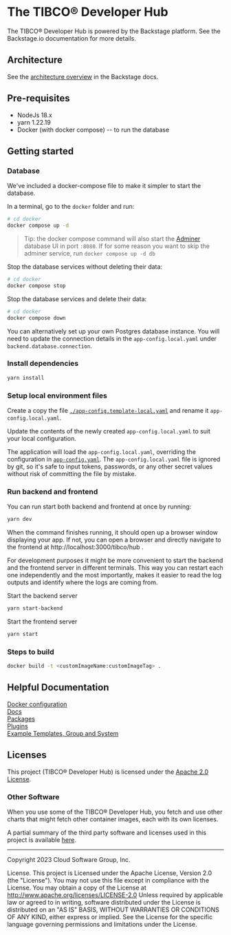 # The TIBCO® Developer Hub

The TIBCO® Developer Hub is powered by the Backstage platform. See the Backstage.io documentation for more details.

## Architecture

See the [architecture overview](https://backstage.io/docs/overview/architecture-overview) in the Backstage docs.

## Pre-requisites

- NodeJs 18.x
- yarn 1.22.19
- Docker (with docker compose) -- to run the database

## Getting started

### Database

We've included a docker-compose file to make it simpler to start the database.

In a terminal, go to the `docker` folder and run:

```sh
# cd docker
docker compose up -d
```

> Tip: the docker compose command will also start the [Adminer](https://www.adminer.org) database UI in port `:8080`.
> If for some reason you want to skip the adminer service, run `docker compose up -d db`

Stop the database services without deleting their data:

```sh
# cd docker
docker compose stop
```

Stop the database services and delete their data:

```sh
# cd docker
docker compose down
```

You can alternatively set up your own Postgres database instance. You will need to update the connection details
in the `app-config.local.yaml` under `backend.database.connection`.

### Install dependencies

```sh
yarn install
```

### Setup local environment files

Create a copy the file [`./app-config.template-local.yaml`](./app-config.template-local.yaml) and rename it `app-config.local.yaml`.

Update the contents of the newly created `app-config.local.yaml` to suit your local configuration.

The application will load the `app-config.local.yaml`, overriding the configuration in [`app-config.yaml`](./app-config.yaml).
The `app-config.local.yaml` file is ignored by git, so it's safe to input tokens, passwords, or any other secret values without
risk of committing the file by mistake.

### Run backend and frontend

You can run start both backend and frontend at once by running:

```sh
yarn dev
```

When the command finishes running, it should open up a browser window displaying your app. If not, you can open a browser and directly navigate to the frontend at http://localhost:3000/tibco/hub .

For development purposes it might be more convenient to start the backend and the frontend server in different terminals.
This way you can restart each one independently and the most importantly, makes it easier to read the log outputs and
identify where the logs are coming from.

Start the backend server

```sh
yarn start-backend
```

Start the frontend server

```sh
yarn start
```

### Steps to build

```sh
docker build -t <customImageName:customImageTag> .
```

## Helpful Documentation

[Docker configuration](./docker/README.md)\
[Docs](./docs/app-config-extensions.md)\
[Packages](./packages/README.md)\
[Plugins](./plugins/README.md)\
[Example Templates, Group and System](https://github.com/TIBCOSoftware/tibco-developer-hub/tree/main/tibco-examples/README.md)

## Licenses

This project (TIBCO® Developer Hub) is licensed under the [Apache 2.0 License](LICENSE.TXT).

### Other Software

When you use some of the TIBCO® Developer Hub, you fetch and use other charts that might fetch other container images, each with its own licenses.

A partial summary of the third party software and licenses used in this project is available [here](./docs/third-party-software-licenses.txt).

---

Copyright 2023 Cloud Software Group, Inc.

License. This project is Licensed under the Apache License, Version 2.0 (the "License").
You may not use this file except in compliance with the License. You may obtain a copy of the License at http://www.apache.org/licenses/LICENSE-2.0
Unless required by applicable law or agreed to in writing, software distributed under the License is distributed on an "AS IS" BASIS, WITHOUT WARRANTIES OR CONDITIONS OF ANY KIND, either express or implied. See the License for the specific language governing permissions and limitations under the License.
